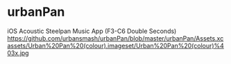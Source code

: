 # urbanPan
iOS Acoustic Steelpan Music App (F3-C6 Double Seconds)
https://github.com/urbansmash/urbanPan/blob/master/urbanPan/Assets.xcassets/Urban%20Pan%20(colour).imageset/Urban%20Pan%20(colour)%403x.jpg 
